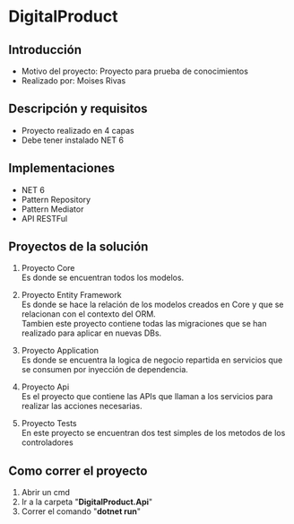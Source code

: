 # **DigitalProduct**
## Introducción

- Motivo del proyecto: Proyecto para prueba de conocimientos
- Realizado por: Moises Rivas

## Descripción y requisitos
- Proyecto realizado en 4 capas
- Debe tener instalado NET 6

## Implementaciones
- NET 6
- Pattern Repository
- Pattern Mediator
- API RESTFul

## Proyectos de la solución
1) Proyecto Core\
Es donde se encuentran todos los modelos.

2) Proyecto Entity Framework\
Es donde se hace la relación de los modelos creados en Core y que se relacionan con el contexto del ORM.\
Tambien este proyecto contiene todas las migraciones que se han realizado para aplicar en nuevas DBs.

3) Proyecto Application\
Es donde se encuentra la logica de negocio repartida en servicios que se consumen por inyección de dependencia.

4) Proyecto Api\
Es el proyecto que contiene las APIs que llaman a los servicios para realizar las acciones necesarias.

5) Proyecto Tests\
En este proyecto se encuentran dos test simples de los metodos de los controladores

## Como correr el proyecto

1) Abrir un cmd
2) Ir a la carpeta "**DigitalProduct.Api**"
3) Correr el comando "**dotnet run**"

